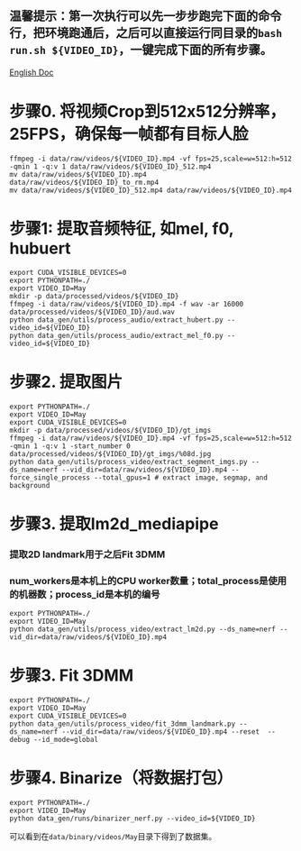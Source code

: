 ## 温馨提示：第一次执行可以先一步步跑完下面的命令行，把环境跑通后，之后可以直接运行同目录的`bash run.sh ${VIDEO_ID}`，一键完成下面的所有步骤。
[English Doc](./guide.md)

# 步骤0. 将视频Crop到512x512分辨率，25FPS，确保每一帧都有目标人脸
```
ffmpeg -i data/raw/videos/${VIDEO_ID}.mp4 -vf fps=25,scale=w=512:h=512 -qmin 1 -q:v 1 data/raw/videos/${VIDEO_ID}_512.mp4
mv data/raw/videos/${VIDEO_ID}.mp4 data/raw/videos/${VIDEO_ID}_to_rm.mp4
mv data/raw/videos/${VIDEO_ID}_512.mp4 data/raw/videos/${VIDEO_ID}.mp4
```
# 步骤1: 提取音频特征, 如mel, f0, hubuert
```
export CUDA_VISIBLE_DEVICES=0
export PYTHONPATH=./
export VIDEO_ID=May
mkdir -p data/processed/videos/${VIDEO_ID}
ffmpeg -i data/raw/videos/${VIDEO_ID}.mp4 -f wav -ar 16000 data/processed/videos/${VIDEO_ID}/aud.wav 
python data_gen/utils/process_audio/extract_hubert.py --video_id=${VIDEO_ID}
python data_gen/utils/process_audio/extract_mel_f0.py --video_id=${VIDEO_ID}
```

# 步骤2. 提取图片
```
export PYTHONPATH=./
export VIDEO_ID=May
export CUDA_VISIBLE_DEVICES=0
mkdir -p data/processed/videos/${VIDEO_ID}/gt_imgs
ffmpeg -i data/raw/videos/${VIDEO_ID}.mp4 -vf fps=25,scale=w=512:h=512 -qmin 1 -q:v 1 -start_number 0 data/processed/videos/${VIDEO_ID}/gt_imgs/%08d.jpg
python data_gen/utils/process_video/extract_segment_imgs.py --ds_name=nerf --vid_dir=data/raw/videos/${VIDEO_ID}.mp4 --force_single_process --total_gpus=1 # extract image, segmap, and background
```

# 步骤3. 提取lm2d_mediapipe
### 提取2D landmark用于之后Fit 3DMM
### num_workers是本机上的CPU worker数量；total_process是使用的机器数；process_id是本机的编号

```
export PYTHONPATH=./
export VIDEO_ID=May
python data_gen/utils/process_video/extract_lm2d.py --ds_name=nerf --vid_dir=data/raw/videos/${VIDEO_ID}.mp4
```

# 步骤3. Fit 3DMM
```
export PYTHONPATH=./
export VIDEO_ID=May
export CUDA_VISIBLE_DEVICES=0
python data_gen/utils/process_video/fit_3dmm_landmark.py --ds_name=nerf --vid_dir=data/raw/videos/${VIDEO_ID}.mp4 --reset  --debug --id_mode=global
```

# 步骤4. Binarize（将数据打包）
```
export PYTHONPATH=./
export VIDEO_ID=May
python data_gen/runs/binarizer_nerf.py --video_id=${VIDEO_ID}
```
可以看到在`data/binary/videos/May`目录下得到了数据集。
